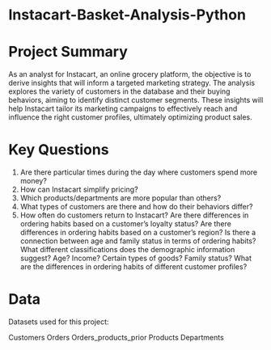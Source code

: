 # Instacart-Basket-Analysis-Python
 # Project Summary
As an analyst for Instacart, an online grocery platform, the objective is to derive insights that will inform a targeted marketing strategy. The analysis explores the variety of customers in the database and their buying behaviors, aiming to identify distinct customer segments. These insights will help Instacart tailor its marketing campaigns to effectively reach and influence the right customer profiles, ultimately optimizing product sales.
# Key Questions 
01. Are there particular times during the day where customers spend more money?   
02. How can Instacart simplify pricing? 
03. Which products/departments are more popular than others? 
04. What types of customers are there and how do their behaviors differ?
05. How often do customers return to Instacart?
Are there differences in ordering habits based on a customer’s loyalty status?
Are there differences in ordering habits based on a customer’s region?
Is there a connection between age and family status in terms of ordering habits?
What different classifications does the demographic information suggest? Age? Income? Certain types of goods? Family status?
What are the differences in ordering habits of different customer profiles?
# Data
Datasets used for this project:

Customers
Orders
Orders_products_prior
Products
Departments
